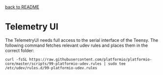 <a name="top"></a>
[back to README](../README.md)


# Telemetry UI

The TelemetryUI needs full access to the serial interface of the Teensy. The following command fetches relevant udev rules and places them in the correct folder:

```shell
curl -fsSL https://raw.githubusercontent.com/platformio/platformio-core/master/scripts/99-platformio-udev.rules | sudo tee /etc/udev/rules.d/99-platformio-udev.rules
```